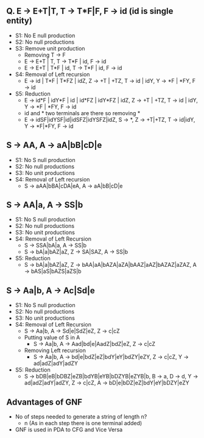 ## Q. E -> E+T|T, T  -> T*F|F, F -> id (id is single entity)
- S1: No E null production
- S2: No null productions
- S3: Remove unit production
  - Removing T -> F
  - E -> E+T | T, T -> T*F | id, F -> id
  - E -> E+T | T\*F | id, T -> T\*F | id, F -> id
- S4: Removal of Left recursion
  - E -> id | T\*F | T\*FZ | idZ, Z -> +T | +TZ, T -> id | idY, Y -> \*F | \*FY, F -> id
- S5: Reduction
  - E -> id\*F | idY\*F | id | id\*FZ | idY\*FZ | idZ, Z -> +T | +TZ, T -> id | idY, Y -> *F | *FY, F -> id
  - id and * two terminals are there so removing *
  - E -> idSF|idYSF|id|idSFZ|idYSFZ|idZ, S -> *, Z -> +T|+TZ, T -> id|idY, Y -> *F|*FY, F -> id

## S -> AA, A -> aA|bB|cD|e
- S1: No S null production
- S2: No null productions
- S3: No unit productions
- S4: Removal of Left recursion
  - S -> aAA|bBA|cDA|eA, A -> aA|bB|cD|e

## S -> AA|a, A -> SS|b
- S1: No S null production
- S2: No null productions
- S3: No unit productions
- S4: Removal of Left Recursion
  - S -> SSA|bA|a, A -> SS|b
  - S -> bA|a|bAZ|aZ, Z -> SA|SAZ, A -> SS|b
- S5: Reduction
  - S -> bA|a|bAZ|aZ, Z -> bAA|aA|bAZA|aZA|bAAZ|aAZ|bAZAZ|aZAZ, A -> bAS|aS|bAZS|aZS|b

## S -> Aa|b, A -> Ac|Sd|e
- S1: No S null production
- S2: No null productions
- S3: No unit productions
- S4: Removal of Left Recursion
  - S -> Aa|b, A -> Sd|e|SdZ|eZ, Z -> c|cZ
  - Putting value of S in A
    - S -> Aa|b, A -> Aad|bd|e|AadZ|bdZ|eZ, Z -> c|cZ
  - Removing Left recursion
    - S -> Aa|b, A -> bd|e|bdZ|eZ|bdY|eY|bdZY|eZY, Z -> c|cZ, Y -> ad|adZ|adY|adZY
- S5: Reduction
  - S -> bDB|eB|bDBZ|eZB|bdYB|eYB|bDZYB|eZYB|b, B -> a, D -> d, Y -> ad|adZ|adY|adZY, Z -> c|cZ, A -> bD|e|bDZ|eZ|bdY|eY|bDZY|eZY

## Advantages of GNF
- No of steps needed to generate a string of length n?
  - n (As in each step there is one terminal added)
-  GNF is used in PDA to CFG and Vice Versa
